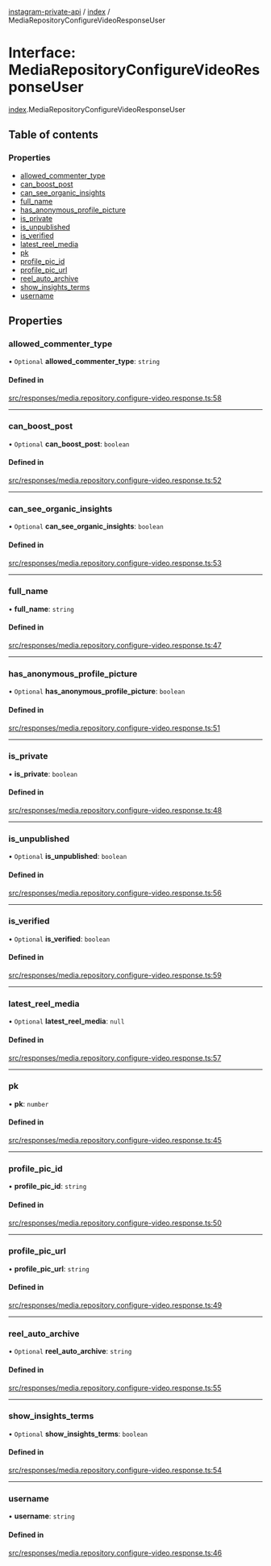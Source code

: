 [instagram-private-api](../../README.md) / [index](../../modules/index.md) / MediaRepositoryConfigureVideoResponseUser

# Interface: MediaRepositoryConfigureVideoResponseUser

[index](../../modules/index.md).MediaRepositoryConfigureVideoResponseUser

## Table of contents

### Properties

- [allowed\_commenter\_type](MediaRepositoryConfigureVideoResponseUser.md#allowed_commenter_type)
- [can\_boost\_post](MediaRepositoryConfigureVideoResponseUser.md#can_boost_post)
- [can\_see\_organic\_insights](MediaRepositoryConfigureVideoResponseUser.md#can_see_organic_insights)
- [full\_name](MediaRepositoryConfigureVideoResponseUser.md#full_name)
- [has\_anonymous\_profile\_picture](MediaRepositoryConfigureVideoResponseUser.md#has_anonymous_profile_picture)
- [is\_private](MediaRepositoryConfigureVideoResponseUser.md#is_private)
- [is\_unpublished](MediaRepositoryConfigureVideoResponseUser.md#is_unpublished)
- [is\_verified](MediaRepositoryConfigureVideoResponseUser.md#is_verified)
- [latest\_reel\_media](MediaRepositoryConfigureVideoResponseUser.md#latest_reel_media)
- [pk](MediaRepositoryConfigureVideoResponseUser.md#pk)
- [profile\_pic\_id](MediaRepositoryConfigureVideoResponseUser.md#profile_pic_id)
- [profile\_pic\_url](MediaRepositoryConfigureVideoResponseUser.md#profile_pic_url)
- [reel\_auto\_archive](MediaRepositoryConfigureVideoResponseUser.md#reel_auto_archive)
- [show\_insights\_terms](MediaRepositoryConfigureVideoResponseUser.md#show_insights_terms)
- [username](MediaRepositoryConfigureVideoResponseUser.md#username)

## Properties

### allowed\_commenter\_type

• `Optional` **allowed\_commenter\_type**: `string`

#### Defined in

[src/responses/media.repository.configure-video.response.ts:58](https://github.com/Nerixyz/instagram-private-api/blob/0e0721c/src/responses/media.repository.configure-video.response.ts#L58)

___

### can\_boost\_post

• `Optional` **can\_boost\_post**: `boolean`

#### Defined in

[src/responses/media.repository.configure-video.response.ts:52](https://github.com/Nerixyz/instagram-private-api/blob/0e0721c/src/responses/media.repository.configure-video.response.ts#L52)

___

### can\_see\_organic\_insights

• `Optional` **can\_see\_organic\_insights**: `boolean`

#### Defined in

[src/responses/media.repository.configure-video.response.ts:53](https://github.com/Nerixyz/instagram-private-api/blob/0e0721c/src/responses/media.repository.configure-video.response.ts#L53)

___

### full\_name

• **full\_name**: `string`

#### Defined in

[src/responses/media.repository.configure-video.response.ts:47](https://github.com/Nerixyz/instagram-private-api/blob/0e0721c/src/responses/media.repository.configure-video.response.ts#L47)

___

### has\_anonymous\_profile\_picture

• `Optional` **has\_anonymous\_profile\_picture**: `boolean`

#### Defined in

[src/responses/media.repository.configure-video.response.ts:51](https://github.com/Nerixyz/instagram-private-api/blob/0e0721c/src/responses/media.repository.configure-video.response.ts#L51)

___

### is\_private

• **is\_private**: `boolean`

#### Defined in

[src/responses/media.repository.configure-video.response.ts:48](https://github.com/Nerixyz/instagram-private-api/blob/0e0721c/src/responses/media.repository.configure-video.response.ts#L48)

___

### is\_unpublished

• `Optional` **is\_unpublished**: `boolean`

#### Defined in

[src/responses/media.repository.configure-video.response.ts:56](https://github.com/Nerixyz/instagram-private-api/blob/0e0721c/src/responses/media.repository.configure-video.response.ts#L56)

___

### is\_verified

• `Optional` **is\_verified**: `boolean`

#### Defined in

[src/responses/media.repository.configure-video.response.ts:59](https://github.com/Nerixyz/instagram-private-api/blob/0e0721c/src/responses/media.repository.configure-video.response.ts#L59)

___

### latest\_reel\_media

• `Optional` **latest\_reel\_media**: ``null``

#### Defined in

[src/responses/media.repository.configure-video.response.ts:57](https://github.com/Nerixyz/instagram-private-api/blob/0e0721c/src/responses/media.repository.configure-video.response.ts#L57)

___

### pk

• **pk**: `number`

#### Defined in

[src/responses/media.repository.configure-video.response.ts:45](https://github.com/Nerixyz/instagram-private-api/blob/0e0721c/src/responses/media.repository.configure-video.response.ts#L45)

___

### profile\_pic\_id

• **profile\_pic\_id**: `string`

#### Defined in

[src/responses/media.repository.configure-video.response.ts:50](https://github.com/Nerixyz/instagram-private-api/blob/0e0721c/src/responses/media.repository.configure-video.response.ts#L50)

___

### profile\_pic\_url

• **profile\_pic\_url**: `string`

#### Defined in

[src/responses/media.repository.configure-video.response.ts:49](https://github.com/Nerixyz/instagram-private-api/blob/0e0721c/src/responses/media.repository.configure-video.response.ts#L49)

___

### reel\_auto\_archive

• `Optional` **reel\_auto\_archive**: `string`

#### Defined in

[src/responses/media.repository.configure-video.response.ts:55](https://github.com/Nerixyz/instagram-private-api/blob/0e0721c/src/responses/media.repository.configure-video.response.ts#L55)

___

### show\_insights\_terms

• `Optional` **show\_insights\_terms**: `boolean`

#### Defined in

[src/responses/media.repository.configure-video.response.ts:54](https://github.com/Nerixyz/instagram-private-api/blob/0e0721c/src/responses/media.repository.configure-video.response.ts#L54)

___

### username

• **username**: `string`

#### Defined in

[src/responses/media.repository.configure-video.response.ts:46](https://github.com/Nerixyz/instagram-private-api/blob/0e0721c/src/responses/media.repository.configure-video.response.ts#L46)
